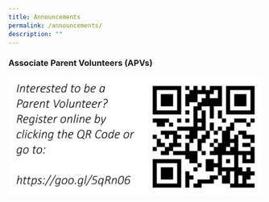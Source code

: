 ```yaml
---
title: Announcements
permalink: /announcements/
description: ""
---
```

### Associate Parent Volunteers (APVs)

![](/images/pvqr.jpeg)



